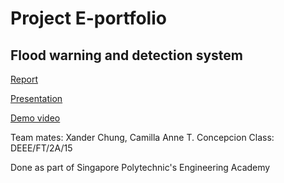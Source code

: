 # Project E-portfolio
## Flood warning and detection system

[Report](https://docs.google.com/document/d/1ZwYadvoPRZmoLbmnPEsbLUT0bUAa2cZcgDINje4vfVY/edit?usp=sharing)</p>
[Presentation](https://docs.google.com/presentation/d/1Uh9iEKw-CdYHUl9cStKfHaz56MgyHeFZIZe10xDG2go/edit?usp=sharing)</p>
[Demo video](https://youtu.be/0y_TTGJU_c0)</p>

Team mates: Xander Chung, Camilla Anne T. Concepcion
Class: DEEE/FT/2A/15</p>
Done as part of Singapore Polytechnic's Engineering Academy</p>

